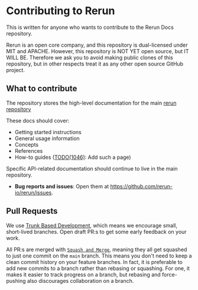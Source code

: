 # Contributing to Rerun
This is written for anyone who wants to contribute to the Rerun Docs repository.

Rerun is an open core company, and this repository is dual-licensed under MIT and APACHE. However, this repository is NOT YET open source, but IT WILL BE. Therefore we ask you to avoid making public clones of this repository, but in other respects treat it as any other open source GitHub project.

## What to contribute
The repository stores the high-level documentation for the main [rerun repository](https://github.com/rerun-io/rerun)

These docs should cover:
 - Getting started instructions
 - General usage information
 - Concepts
 - References
 - How-to guides ([TODO(1046)](https://github.com/rerun-io/rerun/issues/1046): Add such a page)

Specific API-related documentation should continue to live in the main repository.

* **Bug reports and issues**: Open them at <https://github.com/rerun-io/rerun/issues>.

## Pull Requests
We use [Trunk Based Development](https://trunkbaseddevelopment.com/), which means we encourage small, short-lived branches. Open draft PR:s to get some early feedback on your work.

All PR:s are merged with [`Squash and Merge`](https://docs.github.com/en/pull-requests/collaborating-with-pull-requests/incorporating-changes-from-a-pull-request/about-pull-request-merges#squash-and-merge-your-commits), meaning they all get squashed to just one commit on the `main` branch. This means you don't need to keep a clean commit history on your feature branches. In fact, it is preferable to add new commits to a branch rather than rebasing or squashing. For one, it makes it easier to track progress on a branch, but rebasing and force-pushing also discourages collaboration on a branch.
